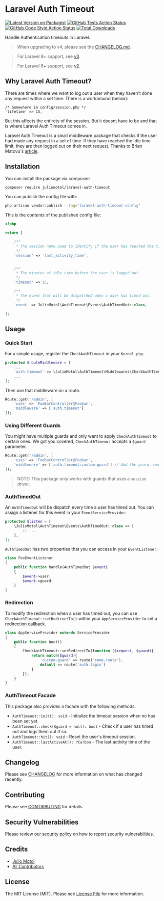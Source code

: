 # Laravel Auth Timeout

[![Latest Version on Packagist](https://img.shields.io/packagist/v/juliomotol/laravel-auth-timeout.svg?style=flat-square)](https://packagist.org/packages/juliomotol/laravel-auth-timeout)
[![GitHub Tests Action Status](https://img.shields.io/github/actions/workflow/status/juliomotol/laravel-auth-timeout/run-tests.yml?branch=main&label=tests&style=flat-square)](https://github.com/juliomotol/laravel-auth-timeout/actions?query=workflow%3Arun-tests+branch%3Amain)
[![GitHub Code Style Action Status](https://img.shields.io/github/actions/workflow/status/juliomotol/laravel-auth-timeout/fix-php-code-style-issues.yml?branch=main&label=code%20style&style=flat-square)](https://github.com/juliomotol/laravel-auth-timeout/actions?query=workflow%3A"Fix+PHP+code+style+issues"+branch%3Amain)
[![Total Downloads](https://img.shields.io/packagist/dt/juliomotol/laravel-auth-timeout.svg?style=flat-square)](https://packagist.org/packages/juliomotol/laravel-auth-timeout)

Handle Authentication timeouts in Laravel.

> When upgrading to v4, please see the [CHANGELOG.md](./CHANGELOG.md).

> For Laravel 8+ support, see [v3](https://github.com/juliomotol/laravel-auth-timeout/tree/v3).
>
> For Laravel 6+ support, see [v2](https://github.com/juliomotol/laravel-auth-timeout/tree/v2).

## Why Laravel Auth Timeout?

There are times where we want to log out a user when they haven't done any request within a set time. There is a workaround (below):

```
/* Somewhere in config/session.php */
'lifetime' => 15,
```

But this affects the entirety of the session. But it doesnt have to be and that is where Laravel Auth Timeout comes in.

Laravel Auth Timeout is a small middleware package that checks if the user had made any request in a set of time. If they have reached the idle time limit, they are then logged out on their next request. Thanks to Brian Matovu's [article](http://bmatovu.com/laravel-session-timeout-auto-logout/).

## Installation

You can install the package via composer:

```sh
composer require juliomotol/laravel-auth-timeout
```

You can publish the config file with:

```bash
php artisan vendor:publish --tag="laravel-auth-timeout-config"
```

This is the contents of the published config file:

```php
<?php

return [

    /**
     * The session name used to identify if the user has reached the timeout time.
     */
    'session' => 'last_activity_time',


    /**
     * The minutes of idle time before the user is logged out.
     */
    'timeout' => 15,

    /**
     * The event that will be dispatched when a user has timed out.
     */
    'event' => JulioMotol\AuthTimeout\Events\AuthTimedOut::class,

];
```

## Usage

### Quick Start

For a simple usage, register the `CheckAuthTimeout` in your `Kernel.php`.

```php
protected $routeMiddleware = [
    ...
    'auth.timeout' => \JulioMotol\AuthTimeout\Middlewares\CheckAuthTimeout::class,
    ...
];
```

Then use that middleware on a route.

```php
Route::get('/admin', [
    'uses' => 'FooBarController@Foobar',
    'middleware' => ['auth.timeout']
]);
```

### Using Different Guards

You might have multiple guards and only want to apply `CheckAuthTimeout` to certain ones. We got you covered, `CheckAuthTimeout` accepts a `$guard` parameter.

```php
Route::get('/admin', [
    'uses' => 'FooBarController@Foobar',
    'middleware' => ['auth.timeout:custom-guard'] // Add the guard name as a parameter for the auth.timeout middleware.
]);
```

> NOTE: This package only works with guards that uses a `session` driver.

### AuthTimedOut

An `AuthTimedOut` will be dispatch every time a user has timed out. You can assign a listener for this event in your `EventServiceProvider`.

```php
protected $listen = [
    \JulioMotol\AuthTimeout\Events\AuthTimedOut::class => [
        // ...
    ],
];
```

`AuthTimedOut` has two properties that you can access in your `EventListener`.

```php
class FooEventListener
{
    public function handle(AuthTimedOut $event)
    {
        $event->user;
        $event->guard;
    }
}
```

### Redirection

To modify the redirection when a user has timed out, you can use `CheckAuthTimeout::setRedirectTo()` within your `AppServiceProvider` to set a redirection callback.

```php
class AppServiceProvider extends ServiceProvider
{
    public function boot()
    {
        CheckAuthTimeout::setRedirectTo(function ($request, $guard){
            return match($guard){
                'custom-guard' => route('some.route'),
                default => route('auth.login')
            }
        });
    }
}
```

### AuthTimeout Facade

This package also provides a facade with the following methods:

-   `AuthTimeout::init(): void` - Initialize the timeout session when no has been set yet.
-   `AuthTimeout::check($guard = null): bool` - Check if a user has timed out and logs them out if so.
-   `AuthTimeout::hit(): void` - Reset the user's timeout session.
-   `AuthTimeout::lastActiveAt(): ?Carbon` - The last activity time of the user.

## Changelog

Please see [CHANGELOG](CHANGELOG.md) for more information on what has changed recently.

## Contributing

Please see [CONTRIBUTING](CONTRIBUTING.md) for details.

## Security Vulnerabilities

Please review [our security policy](../../security/policy) on how to report security vulnerabilities.

## Credits

- [Julio Motol](https://github.com/juliomotol)
- [All Contributors](../../contributors)

## License

The MIT License (MIT). Please see [License File](LICENSE.md) for more information.
